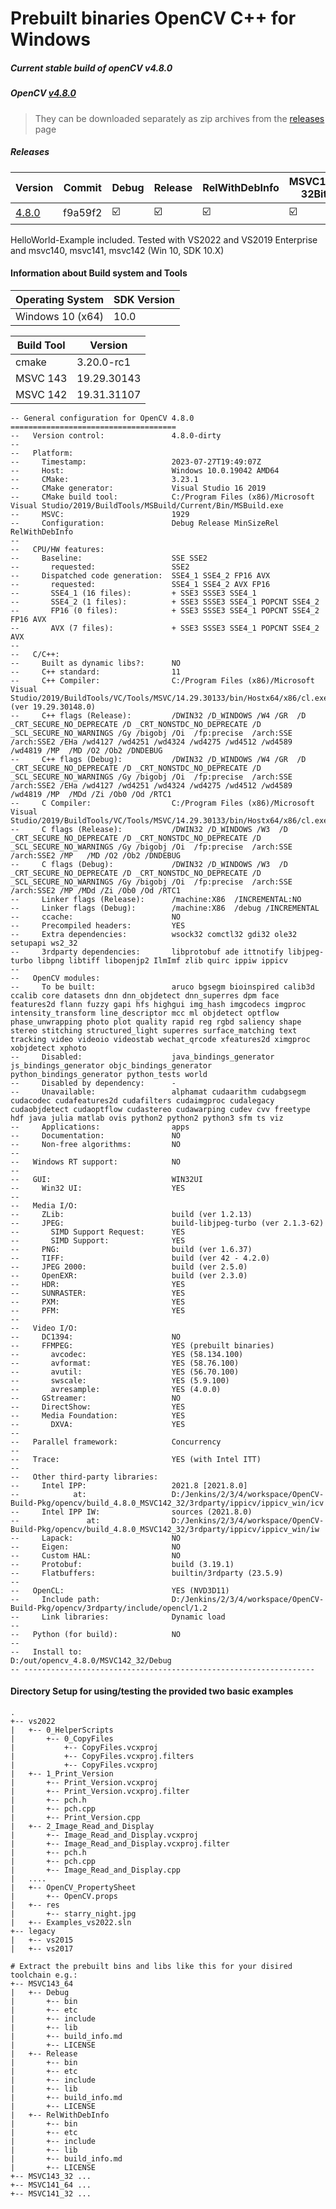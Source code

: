 # Prebuilt binaries OpenCV C++ for Windows

##### Current stable build of openCV v4.8.0

##### OpenCV [v4.8.0](https://github.com/opencv/opencv/releases/tag/v4.8.0) 

> They can be downloaded separately as zip archives from the  [releases](https://github.com/thommyho/Cpp-OpenCV-Windows-PreBuilts/releases) page

##### Releases

| Version                                                                               | Commit                                   | Debug                   | Release                 | RelWithDebInfo          | MSVC143 32Bit           | MSVC143 64Bit           | MSVC142 32Bit           | MSVC142 64Bit           | MSVC141 32 Bit | MSVC141 64 Bit | MSVC140 32 Bit | MSVC140 64 Bit | Example                 |
|---------------------------------------------------------------------------------------|------------------------------------------|-------------------------|-------------------------|-------------------------|-------------------------|-------------------------|-------------------------|-------------------------|----------------|----------------|----------------|----------------|-------------------------|
| [4.8.0](https://github.com/thommyho/Cpp-OpenCV-Windows-PreBuilts/releases/tag/v4.8.0) | f9a59f2 | :ballot_box_with_check: | :ballot_box_with_check: | :ballot_box_with_check: | :ballot_box_with_check: | :ballot_box_with_check: | :ballot_box_with_check: | :ballot_box_with_check: |                |                |                |                | :ballot_box_with_check: |

HelloWorld-Example included. Tested with VS2022 and VS2019 Enterprise and msvc140, msvc141, msvc142 (Win 10, SDK 10.X)

#### Information about Build system and Tools

| Operating System | SDK Version |
|------------------|-------------|
| Windows 10 (x64) | 10.0        |

| Build Tool | Version     |
|------------|-------------|
| cmake      | 3.20.0-rc1  |
| MSVC 143   | 19.29.30143 |
| MSVC 142   | 19.31.31107 |

```console
-- General configuration for OpenCV 4.8.0 =====================================
--   Version control:               4.8.0-dirty
-- 
--   Platform:
--     Timestamp:                   2023-07-27T19:49:07Z
--     Host:                        Windows 10.0.19042 AMD64
--     CMake:                       3.23.1
--     CMake generator:             Visual Studio 16 2019
--     CMake build tool:            C:/Program Files (x86)/Microsoft Visual Studio/2019/BuildTools/MSBuild/Current/Bin/MSBuild.exe
--     MSVC:                        1929
--     Configuration:               Debug Release MinSizeRel RelWithDebInfo
-- 
--   CPU/HW features:
--     Baseline:                    SSE SSE2
--       requested:                 SSE2
--     Dispatched code generation:  SSE4_1 SSE4_2 FP16 AVX
--       requested:                 SSE4_1 SSE4_2 AVX FP16
--       SSE4_1 (16 files):         + SSE3 SSSE3 SSE4_1
--       SSE4_2 (1 files):          + SSE3 SSSE3 SSE4_1 POPCNT SSE4_2
--       FP16 (0 files):            + SSE3 SSSE3 SSE4_1 POPCNT SSE4_2 FP16 AVX
--       AVX (7 files):             + SSE3 SSSE3 SSE4_1 POPCNT SSE4_2 AVX
-- 
--   C/C++:
--     Built as dynamic libs?:      NO
--     C++ standard:                11
--     C++ Compiler:                C:/Program Files (x86)/Microsoft Visual Studio/2019/BuildTools/VC/Tools/MSVC/14.29.30133/bin/Hostx64/x86/cl.exe  (ver 19.29.30148.0)
--     C++ flags (Release):         /DWIN32 /D_WINDOWS /W4 /GR  /D _CRT_SECURE_NO_DEPRECATE /D _CRT_NONSTDC_NO_DEPRECATE /D _SCL_SECURE_NO_WARNINGS /Gy /bigobj /Oi  /fp:precise  /arch:SSE /arch:SSE2 /EHa /wd4127 /wd4251 /wd4324 /wd4275 /wd4512 /wd4589 /wd4819 /MP  /MD /O2 /Ob2 /DNDEBUG 
--     C++ flags (Debug):           /DWIN32 /D_WINDOWS /W4 /GR  /D _CRT_SECURE_NO_DEPRECATE /D _CRT_NONSTDC_NO_DEPRECATE /D _SCL_SECURE_NO_WARNINGS /Gy /bigobj /Oi  /fp:precise  /arch:SSE /arch:SSE2 /EHa /wd4127 /wd4251 /wd4324 /wd4275 /wd4512 /wd4589 /wd4819 /MP  /MDd /Zi /Ob0 /Od /RTC1 
--     C Compiler:                  C:/Program Files (x86)/Microsoft Visual Studio/2019/BuildTools/VC/Tools/MSVC/14.29.30133/bin/Hostx64/x86/cl.exe
--     C flags (Release):           /DWIN32 /D_WINDOWS /W3  /D _CRT_SECURE_NO_DEPRECATE /D _CRT_NONSTDC_NO_DEPRECATE /D _SCL_SECURE_NO_WARNINGS /Gy /bigobj /Oi  /fp:precise  /arch:SSE /arch:SSE2 /MP   /MD /O2 /Ob2 /DNDEBUG 
--     C flags (Debug):             /DWIN32 /D_WINDOWS /W3  /D _CRT_SECURE_NO_DEPRECATE /D _CRT_NONSTDC_NO_DEPRECATE /D _SCL_SECURE_NO_WARNINGS /Gy /bigobj /Oi  /fp:precise  /arch:SSE /arch:SSE2 /MP /MDd /Zi /Ob0 /Od /RTC1 
--     Linker flags (Release):      /machine:X86  /INCREMENTAL:NO 
--     Linker flags (Debug):        /machine:X86  /debug /INCREMENTAL 
--     ccache:                      NO
--     Precompiled headers:         YES
--     Extra dependencies:          wsock32 comctl32 gdi32 ole32 setupapi ws2_32
--     3rdparty dependencies:       libprotobuf ade ittnotify libjpeg-turbo libpng libtiff libopenjp2 IlmImf zlib quirc ippiw ippicv
-- 
--   OpenCV modules:
--     To be built:                 aruco bgsegm bioinspired calib3d ccalib core datasets dnn dnn_objdetect dnn_superres dpm face features2d flann fuzzy gapi hfs highgui img_hash imgcodecs imgproc intensity_transform line_descriptor mcc ml objdetect optflow phase_unwrapping photo plot quality rapid reg rgbd saliency shape stereo stitching structured_light superres surface_matching text tracking video videoio videostab wechat_qrcode xfeatures2d ximgproc xobjdetect xphoto
--     Disabled:                    java_bindings_generator js_bindings_generator objc_bindings_generator python_bindings_generator python_tests world
--     Disabled by dependency:      -
--     Unavailable:                 alphamat cudaarithm cudabgsegm cudacodec cudafeatures2d cudafilters cudaimgproc cudalegacy cudaobjdetect cudaoptflow cudastereo cudawarping cudev cvv freetype hdf java julia matlab ovis python2 python2 python3 sfm ts viz
--     Applications:                apps
--     Documentation:               NO
--     Non-free algorithms:         NO
-- 
--   Windows RT support:            NO
-- 
--   GUI:                           WIN32UI
--     Win32 UI:                    YES
-- 
--   Media I/O: 
--     ZLib:                        build (ver 1.2.13)
--     JPEG:                        build-libjpeg-turbo (ver 2.1.3-62)
--       SIMD Support Request:      YES
--       SIMD Support:              YES
--     PNG:                         build (ver 1.6.37)
--     TIFF:                        build (ver 42 - 4.2.0)
--     JPEG 2000:                   build (ver 2.5.0)
--     OpenEXR:                     build (ver 2.3.0)
--     HDR:                         YES
--     SUNRASTER:                   YES
--     PXM:                         YES
--     PFM:                         YES
-- 
--   Video I/O:
--     DC1394:                      NO
--     FFMPEG:                      YES (prebuilt binaries)
--       avcodec:                   YES (58.134.100)
--       avformat:                  YES (58.76.100)
--       avutil:                    YES (56.70.100)
--       swscale:                   YES (5.9.100)
--       avresample:                YES (4.0.0)
--     GStreamer:                   NO
--     DirectShow:                  YES
--     Media Foundation:            YES
--       DXVA:                      YES
-- 
--   Parallel framework:            Concurrency
-- 
--   Trace:                         YES (with Intel ITT)
-- 
--   Other third-party libraries:
--     Intel IPP:                   2021.8 [2021.8.0]
--            at:                   D:/Jenkins/2/3/4/workspace/OpenCV-Build-Pkg/opencv/build_4.8.0_MSVC142_32/3rdparty/ippicv/ippicv_win/icv
--     Intel IPP IW:                sources (2021.8.0)
--               at:                D:/Jenkins/2/3/4/workspace/OpenCV-Build-Pkg/opencv/build_4.8.0_MSVC142_32/3rdparty/ippicv/ippicv_win/iw
--     Lapack:                      NO
--     Eigen:                       NO
--     Custom HAL:                  NO
--     Protobuf:                    build (3.19.1)
--     Flatbuffers:                 builtin/3rdparty (23.5.9)
-- 
--   OpenCL:                        YES (NVD3D11)
--     Include path:                D:/Jenkins/2/3/4/workspace/OpenCV-Build-Pkg/opencv/3rdparty/include/opencl/1.2
--     Link libraries:              Dynamic load
-- 
--   Python (for build):            NO
-- 
--   Install to:                    D:/out/opencv_4.8.0/MSVC142_32/Debug
-- -----------------------------------------------------------------

```

#### Directory Setup for using/testing the provided two basic examples

```console
.
+-- vs2022
|   +-- 0_HelperScripts
|       +-- 0_CopyFiles
|           +-- CopyFiles.vcxproj
|           +-- CopyFiles.vcxproj.filters
|           +-- CopyFiles.vcxproj
|   +-- 1_Print_Version
|       +-- Print_Version.vcxproj
|       +-- Print_Version.vcxproj.filter
|       +-- pch.h
|       +-- pch.cpp
|       +-- Print_Version.cpp
|   +-- 2_Image_Read_and_Display
|       +-- Image_Read_and_Display.vcxproj
|       +-- Image_Read_and_Display.vcxproj.filter
|       +-- pch.h
|       +-- pch.cpp
|       +-- Image_Read_and_Display.cpp
|   ....
|   +-- OpenCV_PropertySheet
|       +-- OpenCV.props
|   +-- res
|       +-- starry_night.jpg
|   +-- Examples_vs2022.sln
+-- legacy
|   +-- vs2015
|   +-- vs2017

# Extract the prebuilt bins and libs like this for your disired toolchain e.g.:
+-- MSVC143_64
|   +-- Debug
|       +-- bin
|       +-- etc
|       +-- include
|       +-- lib
|       +-- build_info.md
|       +-- LICENSE
|   +-- Release
|       +-- bin
|       +-- etc
|       +-- include
|       +-- lib
|       +-- build_info.md
|       +-- LICENSE
|   +-- RelWithDebInfo
|       +-- bin
|       +-- etc
|       +-- include
|       +-- lib
|       +-- build_info.md
|       +-- LICENSE
+-- MSVC143_32 ...
+-- MSVC141_64 ...
+-- MSVC141_32 ...
```
